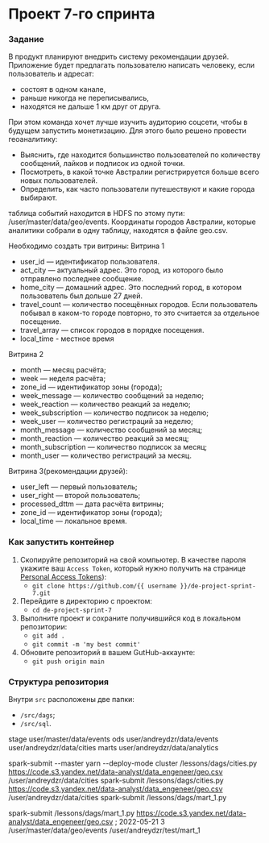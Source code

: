 # Проект 7-го спринта
### Задание
В продукт планируют внедрить систему рекомендации друзей. Приложение будет предлагать пользователю написать человеку, если пользователь и адресат:
* состоят в одном канале,
* раньше никогда не переписывались,
* находятся не дальше 1 км друг от друга.

При этом команда хочет лучше изучить аудиторию соцсети, чтобы в будущем запустить монетизацию. Для этого было решено провести геоаналитику:
* Выяснить, где находится большинство пользователей по количеству сообщений, лайков и подписок из одной точки.
* Посмотреть, в какой точке Австралии регистрируется больше всего новых пользователей.
* Определить, как часто пользователи путешествуют и какие города выбирают.

таблица событий находится в HDFS по этому пути: /user/master/data/geo/events.
Координаты городов Австралии, которые аналитики собрали в одну таблицу, находятся в файле geo.csv. 

Необходимо создать три витрины:
Витрина 1
* user_id — идентификатор пользователя.
* act_city — актуальный адрес. Это город, из которого было отправлено последнее сообщение.
* home_city — домашний адрес. Это последний город, в котором пользователь был дольше 27 дней.
* travel_count — количество посещённых городов. Если пользователь побывал в каком-то городе повторно, то это считается за отдельное посещение.
* travel_array — список городов в порядке посещения.
* local_time - местное время

Витрина 2
* month — месяц расчёта;
* week — неделя расчёта;
* zone_id — идентификатор зоны (города);
* week_message — количество сообщений за неделю;
* week_reaction — количество реакций за неделю;
* week_subscription — количество подписок за неделю;
* week_user — количество регистраций за неделю;
* month_message — количество сообщений за месяц;
* month_reaction — количество реакций за месяц;
* month_subscription — количество подписок за месяц;
* month_user — количество регистраций за месяц.

Витрина 3(рекомендации друзей):
* user_left — первый пользователь;
* user_right — второй пользователь;
* processed_dttm — дата расчёта витрины;
* zone_id — идентификатор зоны (города);
* local_time — локальное время.

### Как запустить контейнер

1. Скопируйте репозиторий на свой компьютер. В качестве пароля укажите ваш `Access Token`, который нужно получить на странице [Personal Access Tokens](https://github.com/settings/tokens)):
	* `git clone https://github.com/{{ username }}/de-project-sprint-7.git`
2. Перейдите в директорию с проектом: 
	* `cd de-project-sprint-7`
3. Выполните проект и сохраните получившийся код в локальном репозитории:
	* `git add .`
	* `git commit -m 'my best commit'`
4. Обновите репозиторий в вашем GutHub-аккаунте:
	* `git push origin main`

### Структура репозитория

Внутри `src` расположены две папки:
- `/src/dags`;
- `/src/sql`.





stage
user/master/data/events
ods
user/andreydzr/data/events
user/andreydzr/data/cities
marts
user/andreydzr/data/analytics

spark-submit --master yarn --deploy-mode cluster /lessons/dags/cities.py https://code.s3.yandex.net/data-analyst/data_engeneer/geo.csv /user/andreydzr/data/cities
spark-submit /lessons/dags/cities.py https://code.s3.yandex.net/data-analyst/data_engeneer/geo.csv /user/andreydzr/data/cities
spark-submit /lessons/dags/mart_1.py

spark-submit /lessons/dags/mart_1.py https://code.s3.yandex.net/data-analyst/data_engeneer/geo.csv ; 2022-05-21 3 /user/master/data/geo/events /user/andreydzr/test/mart_1